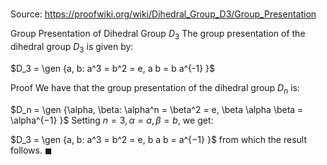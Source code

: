 # 

Source: https://proofwiki.org/wiki/Dihedral_Group_D3/Group_Presentation

Group Presentation of Dihedral Group $D_3$
The group presentation of the dihedral group $D_3$ is given by:

$D_3 = \gen {a, b: a^3 = b^2 = e, a b = b a^{-1} }$


Proof
We have that the group presentation of the dihedral group $D_n$ is:

$D_n = \gen {\alpha, \beta: \alpha^n = \beta^2 = e, \beta \alpha \beta = \alpha^{−1} }$
Setting $n = 3, \alpha = a, \beta = b$, we get:

$D_3 = \gen {a, b: a^3 = b^2 = e, b a b = a^{−1} }$
from which the result follows.
$\blacksquare$





